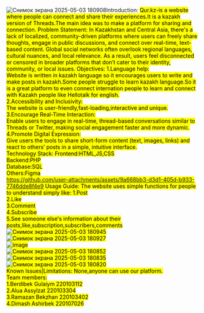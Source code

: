 ![Снимок экрана 2025-05-03 180908](https://github.com/user-attachments/assets/63a6ba50-dde8-413f-b5ea-8e24f5635dea)Introduction: <mark>
Qur.kz-is a website where people can connect and share their experiences.It is a kazakh version of Threads.The main idea was to make a platform for sharing and connection.
Problem Statement: <mark>
In Kazakhstan and Central Asia, there's a lack of localized, community-driven platforms where users can freely share thoughts, engage in public discussions, and connect over real-time, text-based content. Global social networks often overlook regional languages, cultural nuances, and local relevance. As a result, users feel disconnected or censored in broader platforms that don’t cater to their identity, community, or local issues.
Objectives: <mark>
1.Language help:<br>
Website is written in kazakh language so it encourages users to write and make posts in kazakh.Some people struggle to learn kazakh language.So it is a great platform to even connect internation people to learn and connect with Kazakh people like Hellotalk for english.<br>
2.Accessibility and Inclusivity:<br>
The website is user-friendly,fast-loading,interactive and unique.<br>
3.Encourage Real-Time Interaction:<br>
Enable users to engage in real-time, thread-based conversations similar to Threads or Twitter, making social engagement faster and more dynamic.<br>
4.Promote Digital Expression:<br>
Give users the tools to share short-form content (text, images, links) and react to others’ posts in a simple, intuitive interface.<br>
Technology Stack: <mark>
Frontend:HTML,JS,CSS <br>
Backend:PHP <br>
Database:SQL <br>
Others:Figma <br>
https://github.com/user-attachments/assets/9a668bb3-d3d1-405d-b933-7746dde8f4e9
Usage Guide:<mark>
The website uses simple functions for people to understand simply like:
1.Post <br>
2.Like <br>
3.Comment <br>
4.Subscribe <br>
5.See someone else's information about their posts,like,subscription,subscribers,comments<br>
![Снимок экрана 2025-05-03 180945](https://github.com/user-attachments/assets/9c31c6d2-9a35-4fbb-a316-57962038f1ca) <br>
![Снимок экрана 2025-05-03 180927](https://github.com/user-attachments/assets/0cab48b4-7f26-48d4-af7e-6c72c6b294cb) <br>
![image](https://github.com/user-attachments/assets/f6ccc10d-1b17-4d2a-a00d-f7ab87301581)  <br>
![Снимок экрана 2025-05-03 180852](https://github.com/user-attachments/assets/c24f3ff0-7bc8-42cf-a7ff-390f843f76eb) <br>
![Снимок экрана 2025-05-03 180835](https://github.com/user-attachments/assets/cff953a3-8852-40c5-b1a6-908dfe5b88dc) <br>
![Снимок экрана 2025-05-03 180820](https://github.com/user-attachments/assets/7f3893dd-59b6-4088-a472-26cde8b2177d) <br>
Known Issues|Limitations: <mark>
None,anyone can use our platform. <br>
Team members:<br>
1.Berdibek Gulaiym 220103112 <br>
2.Alua Assylzat 220103304 <br>
3.Ramazan Bekzhan 220103402<br>
4.Dimash Ashirbek 220107026
